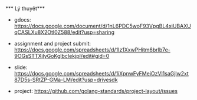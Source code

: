 *** Lý thuyêt***

* gdocs: https://docs.google.com/document/d/1nL6PDC5woF93VpgBL4xiUBAXUqCASLXu8X2OtI0Z588/edit?usp=sharing

* assignment and project submit: https://docs.google.com/spreadsheets/d/1Iz1XxwPHitm6brlb7e-9OGsSTTXjlyGoKglbcIekjpI/edit#gid=0

* slide: https://docs.google.com/spreadsheets/d/1iXpnwFyFMeiOzVl1saGjlw2xt87D5s-SRtZP-GMa-LM/edit?usp=drivesdk

* project: https://github.com/golang-standards/project-layout/issues 
